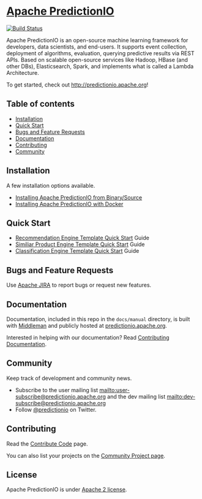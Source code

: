 <!--
Licensed to the Apache Software Foundation (ASF) under one or more
contributor license agreements.  See the NOTICE file distributed with
this work for additional information regarding copyright ownership.
The ASF licenses this file to You under the Apache License, Version 2.0
(the "License"); you may not use this file except in compliance with
the License.  You may obtain a copy of the License at

    http://www.apache.org/licenses/LICENSE-2.0

Unless required by applicable law or agreed to in writing, software
distributed under the License is distributed on an "AS IS" BASIS,
WITHOUT WARRANTIES OR CONDITIONS OF ANY KIND, either express or implied.
See the License for the specific language governing permissions and
limitations under the License.
-->

# [Apache PredictionIO](http://predictionio.apache.org)

[![Build
Status](https://api.travis-ci.org/apache/predictionio.svg?branch=develop)](https://travis-ci.org/apache/predictionio)

Apache PredictionIO is an open-source machine learning framework
for developers, data scientists, and end-users. It supports event collection,
deployment of algorithms, evaluation, querying predictive results via REST APIs.
Based on scalable open-source services like Hadoop, HBase (and other DBs),
Elasticsearch, Spark, and implements what is called a Lambda Architecture.

To get started, check out http://predictionio.apache.org!


## Table of contents
- [Installation](#installation)
- [Quick Start](#quick-start)
- [Bugs and Feature Requests](#bugs-and-feature-requests)
- [Documentation](#documentation)
- [Contributing](#contributing)
- [Community](#community)


## Installation

A few installation options available.

*   [Installing Apache PredictionIO from
    Binary/Source](http://predictionio.apache.org/install/install-sourcecode/)
*   [Installing Apache PredictionIO with
    Docker](http://predictionio.apache.org/install/install-docker/)

## Quick Start

*   [Recommendation Engine Template Quick
    Start](http://predictionio.apache.org/templates/recommendation/quickstart/)
    Guide
*   [Similiar Product Engine Template Quick
    Start](http://predictionio.apache.org/templates/similarproduct/quickstart/)
    Guide
*   [Classification Engine Template Quick
    Start](http://predictionio.apache.org/templates/classification/quickstart/)
    Guide


## Bugs and Feature Requests

Use [Apache JIRA](https://issues.apache.org/jira/browse/PIO) to report bugs or request new features.

## Documentation

Documentation, included in this repo in the `docs/manual` directory, is built
with [Middleman](http://middlemanapp.com/) and publicly hosted at
[predictionio.apache.org](http://predictionio.apache.org/).

Interested in helping with our documentation? Read [Contributing
Documentation](http://predictionio.apache.org/community/contribute-documentation/).


## Community

Keep track of development and community news.

*   Subscribe to the user mailing list <mailto:user-subscribe@predictionio.apache.org>
    and the dev mailing list <mailto:dev-subscribe@predictionio.apache.org>
*   Follow [@predictionio](https://twitter.com/predictionio) on Twitter.


## Contributing

Read the [Contribute Code](http://predictionio.apache.org/community/contribute-code/) page.

You can also list your projects on the [Community Project
page](http://predictionio.apache.org//community/projects/).


## License

Apache PredictionIO is under [Apache 2
license](http://www.apache.org/licenses/LICENSE-2.0.html).

